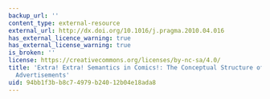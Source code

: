 ```yaml
---
backup_url: ''
content_type: external-resource
external_url: http://dx.doi.org/10.1016/j.pragma.2010.04.016
has_external_licence_warning: true
has_external_license_warning: true
is_broken: ''
license: https://creativecommons.org/licenses/by-nc-sa/4.0/
title: 'Extra! Extra! Semantics in Comics!: The Conceptual Structure of Chicago Tribune
  Advertisements'
uid: 94bb1f3b-b8c7-4979-b240-12b04e18ada8
---
```


